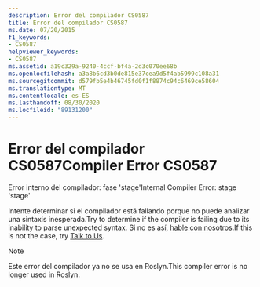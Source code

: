 ```yaml
---
description: Error del compilador CS0587
title: Error del compilador CS0587
ms.date: 07/20/2015
f1_keywords:
- CS0587
helpviewer_keywords:
- CS0587
ms.assetid: a19c329a-9240-4ccf-bf4a-2d3c070ee68b
ms.openlocfilehash: a3a8b6cd3b0de815e37cea9d5f4ab5999c108a31
ms.sourcegitcommit: d579fb5e4b46745fd0f1f8874c94c6469ce58604
ms.translationtype: MT
ms.contentlocale: es-ES
ms.lasthandoff: 08/30/2020
ms.locfileid: "89131200"
---
```

# <a name="compiler-error-cs0587"></a><span data-ttu-id="5899b-103">Error del compilador CS0587</span><span class="sxs-lookup"><span data-stu-id="5899b-103">Compiler Error CS0587</span></span>

<span data-ttu-id="5899b-104">Error interno del compilador: fase 'stage'</span><span class="sxs-lookup"><span data-stu-id="5899b-104">Internal Compiler Error: stage 'stage'</span></span>

 <span data-ttu-id="5899b-105">Intente determinar si el compilador está fallando porque no puede analizar una sintaxis inesperada.</span><span class="sxs-lookup"><span data-stu-id="5899b-105">Try to determine if the compiler is failing due to its inability to parse unexpected syntax.</span></span> <span data-ttu-id="5899b-106">Si no es así, [hable con nosotros](/visualstudio/ide/feedback-options).</span><span class="sxs-lookup"><span data-stu-id="5899b-106">If this is not the case, try [Talk to Us](/visualstudio/ide/feedback-options).</span></span>

> [!NOTE]
> <span data-ttu-id="5899b-107">Este error del compilador ya no se usa en Roslyn.</span><span class="sxs-lookup"><span data-stu-id="5899b-107">This compiler error is no longer used in Roslyn.</span></span>
